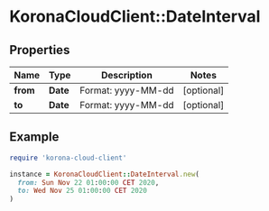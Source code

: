 # KoronaCloudClient::DateInterval

## Properties

| Name | Type | Description | Notes |
| ---- | ---- | ----------- | ----- |
| **from** | **Date** | Format: yyyy-MM-dd | [optional] |
| **to** | **Date** | Format: yyyy-MM-dd | [optional] |

## Example

```ruby
require 'korona-cloud-client'

instance = KoronaCloudClient::DateInterval.new(
  from: Sun Nov 22 01:00:00 CET 2020,
  to: Wed Nov 25 01:00:00 CET 2020
)
```

